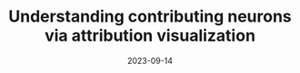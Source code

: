---
title: "Understanding contributing neurons via attribution visualization"
collection: publications
permalink: /publication/2023-attr-vis
date: 2023-09-14
venue: 'Neurocomputing'
# paperurl: '/files/pdf/research/Turning the Lights on.pdf'
link: 'https://www.sciencedirect.com/science/article/abs/pii/S092523122300615X'
paperurl: '/files/pdf/research/202309attrVis-neurocomputing.pdf'
github: 'https://github.com/GlowingHorse/Attribution-Visualization'
# code: 'https://zenodo.org/badge/latestdoi/588504249'
# zenodo: 'https://zenodo.org/badge/588504249.svg'
book: 'https://shirui-homepage.com/research/40attrguide-vis/'
citation: 'Rui Shi, <a href="https://li-tianxing.github.io/">Tianxing Li</a>, <a href="http://www.graco.c.u-tokyo.ac.jp/yama-lab/index.php">Yasushi Yamaguchi</a>. <i>Neurocomputing</i>, 2023, 550: 126492.'
---
